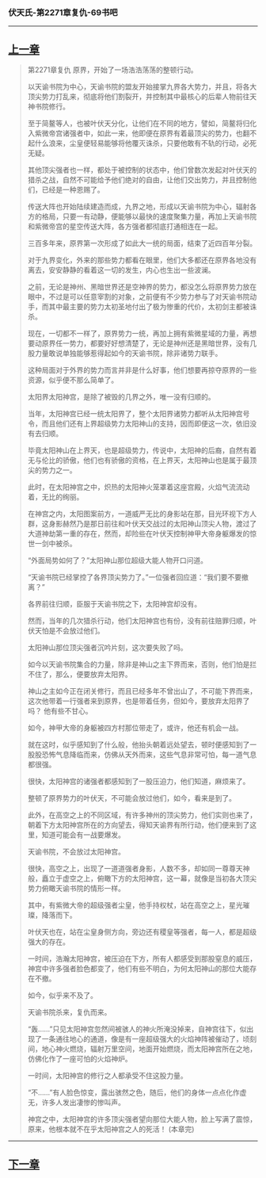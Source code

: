 ### 伏天氏-第2271章复仇-69书吧

--------
[上一章](./f58b2f0687fdba66de6f7904f5a3390d.md)
--------


>
>
>
>第2271章复仇
>原界，开始了一场浩浩荡荡的整顿行动。
>
>以天谕书院为中心，天谕书院的盟友开始接掌九界各大势力，并且，将各大顶尖势力打乱来，彻底将他们割裂开，并控制其中最核心的后辈人物前往天神书院修行。
>
>至于简鳌等人，也被叶伏天分化，让他们在不同的地方，譬如，简鳌将归化入紫微帝宫诸强者中，如此一来，他即便在原界有着最顶尖的势力，也翻不起什么浪来，尘皇便轻易能够将他覆灭诛杀，只要他敢有不轨的行动，必死无疑。
>
>其他顶尖强者也一样，都处于被控制的状态中，他们曾数次发起对叶伏天的猎杀之战，自然不可能给予他们绝对的自由，让他们交出势力，并且控制他们，已经是一种恩赐了。
>
>传送大阵也开始陆续建造而成，九界之地，形成以天谕书院为中心，辐射各方的格局，只要一有动静，便能够以最快的速度聚集力量，再加上天谕书院和紫微帝宫的星空传送大阵，各方强者都彻底打通相连在一起。
>
>三百多年来，原界第一次形成了如此大一统的局面，结束了近四百年分裂。
>
>对于九界变化，外来的那些势力都看在眼里，他们大多都还在原界各地没有离去，安安静静的看着这一切的发生，内心也生出一些波澜。
>
>之前，无论是神州、黑暗世界还是空神界的势力，都没怎么将原界势力放在眼中，不过是可以任意宰割的对象，之前便有不少势力参与了对天谕书院动手，而其中最主要的势力太初圣地付出了极为惨重的代价，太初剑主都被诛杀。
>
>现在，一切都不一样了，原界势力一统，再加上拥有紫微星域的力量，再想要动原界任一势力，都要好好想清楚了，无论是神州还是黑暗世界，没有几股力量敢说单独能够惹得起如今的天谕书院，除非诸势力联手。
>
>这种局面对于外界的势力而言并非是什么好事，他们想要再掠夺原界的一些资源，似乎便不那么简单了。
>
>太阳界太阳神宫，是除了被毁的几界之外，唯一没有归顺的。
>
>当年，太阳神宫已经一统太阳界了，整个太阳界诸势力都听从太阳神宫号令，而且他们还有上界超级势力太阳神山的支持，因而即便这一次，依旧没有去归顺。
>
>毕竟太阳神山在上界天，也是超级势力，传说中，太阳神的后裔，自然有着无与伦比的骄傲，他们也有骄傲的资格，在上界天，太阳神山也是属于最顶尖的势力之一。
>
>此时，在太阳神宫之中，炽热的太阳神火笼罩着这座宫殿，火焰气流流动着，无比的绚丽。
>
>在神宫之内，太阳图案前方，一道威严无比的身影站在那，目光环视下方人群，这身影赫然乃是那日前往和叶伏天交战过的太阳神山顶尖人物，渡过了大道神劫第一重的存在，然而，却险些在叶伏天控制神甲大帝身躯爆发的惊世一剑中被杀。
>
>“外面局势如何了？”太阳神山那位超级大能人物开口问道。
>
>“天谕书院已经掌控了各界顶尖势力了。”一位强者回应道：“我们要不要撤离？”
>
>各界前往归顺，臣服于天谕书院之下，太阳神宫却没有。
>
>然而，当年的几次猎杀行动，他们太阳神宫也有份，没有前往赔罪归顺，叶伏天怕是不会放过他们。
>
>太阳神山那位顶尖强者沉吟片刻，这次要失败了吗。
>
>如今以天谕书院集合的力量，除非是神山之主下界而来，否则，他们怕是拦不住了，那么，便要放弃太阳界。
>
>神山之主如今正在闭关修行，而且已经多年不曾出山了，不可能下界而来，这次他带着一行强者来到原界，也是带着任务，但如今，要放弃太阳界了吗？
>他有些不甘心。
>
>如今，神甲大帝的身躯被四方村那位带走了，或许，他还有机会一战。
>
>就在这时，似乎感知到了什么般，他抬头朝着远处望去，顿时便感知到了一股股恐怖气息降临而来，仿佛从天外而来，这些气息非常可怕，每一道气息都很强。
>
>很快，太阳神宫的诸强者都感知到了一股压迫力，他们知道，麻烦来了。
>
>整顿了原界势力的叶伏天，不可能会放过他们，如今，看来是到了。
>
>此外，在高空之上的不同区域，有许多神州的顶尖势力，他们实则也来了，朝着下方太阳神宫所在的方向望去，得知天谕界有所行动，他们便来到了这里，知道可能会有一战要爆发。
>
>天谕书院，不会放过太阳神宫。
>
>很快，高空之上，出现了一道道强者身影，人数不多，却如同一尊尊天神般，矗立于虚空之上，俯瞰下方的太阳神宫，这一幕，就像是当初各大顶尖势力俯瞰天谕书院的情形一样。
>
>其中，有紫微大帝的超级强者尘皇，他手持权杖，站在高空之上，星光璀璨，降落而下。
>
>叶伏天也在，站在尘皇身侧方向，旁边还有稷皇等强者，每一人，都是超级强大的存在。
>
>一时间，浩瀚太阳神宫，被压迫在下方，所有人都感受到那股窒息的威压，神宫中许多强者脸色都变了，他们有些不明白，为何太阳神山的那位大能存在不撤。
>
>如今，似乎来不及了。
>
>天谕书院杀来，复仇而来。
>
>“轰……”只见太阳神宫忽然间被骇人的神火所淹没掉来，自神宫往下，似出现了一条通往地心的通道，像是有一座超级强大的火焰神阵被催动了，顷刻间，地心神火燃烧，辐射万里空间，地面开始燃烧，而太阳神宫所在之地，仿佛化作了一座可怕的火焰神炉。
>
>一时间，太阳神宫的修行之人都承受不住这股力量。
>
>“不……”有人脸色惊变，露出骇然之色，随后，他们的身体一点点化作虚无，许多人发出凄惨的惨叫声。
>
>神宫之中，太阳神宫的许多顶尖强者望向那位大能人物，脸上写满了震惊，原来，他根本就不在乎太阳神宫之人的死活！
>(本章完)
>
>

--------
[下一章](./9d2e3234e2c90fc85ffc75498ae3b598.md)
--------

